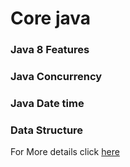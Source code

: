 # Core java
### Java 8 Features
### Java Concurrency
### Java Date time
### Data Structure  

For More details click [here](/Java8_Proj/data_structure.md)

